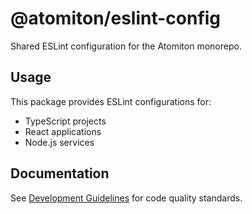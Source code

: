 # @atomiton/eslint-config

Shared ESLint configuration for the Atomiton monorepo.

## Usage

This package provides ESLint configurations for:

- TypeScript projects
- React applications
- Node.js services

## Documentation

See [Development Guidelines](../../docs/development/README.md) for code quality standards.
